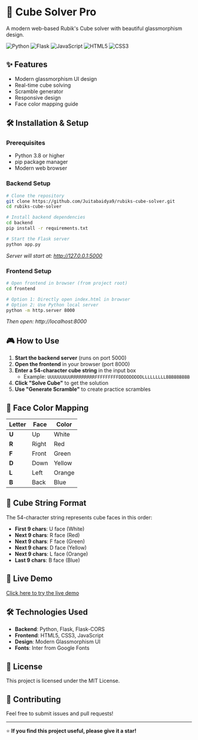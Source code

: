 # 🎯 Cube Solver Pro

A modern web-based Rubik's Cube solver with beautiful glassmorphism design.

![Python](https://img.shields.io/badge/Python-3.8%2B-blue)
![Flask](https://img.shields.io/badge/Flask-2.0%2B-lightgrey)
![JavaScript](https://img.shields.io/badge/JavaScript-ES6%2B-yellow)
![HTML5](https://img.shields.io/badge/HTML5-Modern-orange)
![CSS3](https://img.shields.io/badge/CSS3-Glassmorphism-blueviolet)

## ✨ Features
- Modern glassmorphism UI design
- Real-time cube solving
- Scramble generator
- Responsive design
- Face color mapping guide

## 🛠️ Installation & Setup

### Prerequisites
- Python 3.8 or higher
- pip package manager
- Modern web browser

### Backend Setup
```bash
# Clone the repository
git clone https://github.com/Juitabaidya9/rubiks-cube-solver.git
cd rubiks-cube-solver

# Install backend dependencies
cd backend
pip install -r requirements.txt

# Start the Flask server
python app.py
```
*Server will start at: http://127.0.0.1:5000*

### Frontend Setup
```bash
# Open frontend in browser (from project root)
cd frontend

# Option 1: Directly open index.html in browser
# Option 2: Use Python local server
python -m http.server 8000
```
*Then open: http://localhost:8000*

## 🎮 How to Use

1. **Start the backend server** (runs on port 5000)
2. **Open the frontend** in your browser (port 8000)
3. **Enter a 54-character cube string** in the input box
   - Example: `UUUUUUUUURRRRRRRRRFFFFFFFFFDDDDDDDDDLLLLLLLLLBBBBBBBBB`
4. **Click "Solve Cube"** to get the solution
5. **Use "Generate Scramble"** to create practice scrambles

## 🎨 Face Color Mapping
| Letter | Face | Color |
|--------|------|-------|
| **U** | Up | White |
| **R** | Right | Red |
| **F** | Front | Green |
| **D** | Down | Yellow |
| **L** | Left | Orange |
| **B** | Back | Blue |

## 🧩 Cube String Format
The 54-character string represents cube faces in this order:
- **First 9 chars**: U face (White)
- **Next 9 chars**: R face (Red)
- **Next 9 chars**: F face (Green)
- **Next 9 chars**: D face (Yellow)
- **Next 9 chars**: L face (Orange)
- **Last 9 chars**: B face (Blue)

## 🚀 Live Demo
[Click here to try the live demo](https://juitabaidya9.github.io/rubiks-cube-solver)

## 🛠️ Technologies Used
- **Backend**: Python, Flask, Flask-CORS
- **Frontend**: HTML5, CSS3, JavaScript
- **Design**: Modern Glassmorphism UI
- **Fonts**: Inter from Google Fonts

## 📝 License
This project is licensed under the MIT License.

## 🤝 Contributing
Feel free to submit issues and pull requests!

---

⭐ **If you find this project useful, please give it a star!**
